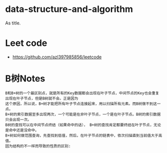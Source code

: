 # data-structure-and-algorithm
As title.

# Leet code
* https://github.com/azl397985856/leetcode

# B树Notes
```
B和B+树的一个最区别点，就是所有的Key数据都会出现在叶子节点，中间节点的Key也会重复出现在叶子节点，但是B树就不会。正是因为
这个原因，所以说，B+树才能把所有叶子节点连接起来，用以扫描所有元素。而B树做不到这一点。
B+树的索引数据至多出现两次，一个可能是在非叶子节点，一个是在叶子节点。B树的索引数据只会出现一次。
B树的查找可以在中间节点终结（如果命中的话）， B+树的查找肯定都要终结在叶子节点，无论是命中还是没命中。
B+树如何做范围查询，先查找到低值，然后，在叶子节点的链表中，依次扫描直到当前值大于高值。
因为结构的不一样而导致的性质的区别:
```
